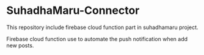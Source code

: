 # SuhadhaMaru-Connector
This repository include  firebase cloud function part in suhadhamaru project.

Firebase cloud function use to automate the push notification when add new posts.
